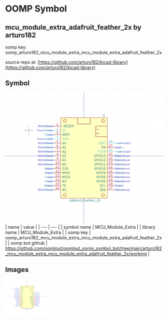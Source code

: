 # OOMP Symbol  
## mcu_module_extra_adafruit_feather_2x  by arturo182  
  
oomp key: oomp_arturo182_mcu_module_extra_mcu_module_extra_adafruit_feather_2x  
  
source repo at: [https://github.com/arturo182/kicad-library](https://github.com/arturo182/kicad-library)  
## Symbol  
  
[![working.png](working_600.png)](working.png)  
| name | value | 
| --- | --- | 
| symbol name | MCU_Module_Extra | 
| library name | MCU_Module_Extra | 
| oomp key | oomp_arturo182_mcu_module_extra_mcu_module_extra_adafruit_feather_2x | 
| oomp bot github | https://github.com/oomlout/oomlout_oomp_symbol_bot/tree/main/arturo182_mcu_module_extra_mcu_module_extra_adafruit_feather_2x/working | 
## Images  
  
[![working.png](working_140.png)](working.png)  
